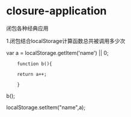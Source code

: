 # closure-application
闭包各种经典应用

1.闭包结合localStorage计算函数总共被调用多少次

var a = localStorage.getItem('name') || 0;

		function b(){
		
		return a++;	
		
		}
		
b();

localStorage.setItem("name",a);
